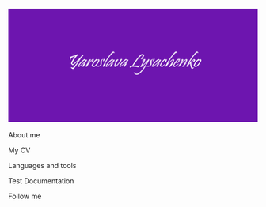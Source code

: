 ![Header](https://github.com/YaroslavaLy/YaroslavaLy/blob/7650b25aac663bef7811da1a70f1dbb426e7f00d/assets/test.png)

About me

My CV

Languages and tools

Test Documentation

Follow me
